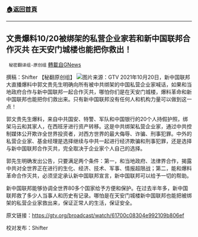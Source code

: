 ###  [:house:返回首頁](https://github.com/ourhimalayas/txt)
---


## 文贵爆料10/20被绑架的私营企业家若和新中国联邦合作灭共 在天安门城楼也能把你救出！
` 秘密翻译组-原创组` [轉載自GNews](https://gnews.org/zh-hans/1606356/)

撰稿：Shifter 【秘翻原创组】
![](https://assets.gnews.org/wp-content/uploads/2021/10/Screen-Shot-2021-10-20-at-11.05.33-AM.png)图片来源：GTV
2021年10月20日，新中国联邦大直播爆料中郭文贵先生明确向所有被中共绑架的中国私营企业家喊话，如果和当地政府合作与新中国联邦一起合作灭共，哪怕你们是在天安门城楼，爆料革命和新中国联邦也能把你们救出来。只有新中国联邦没有任何人和机构力量可以做到这一点！

郭文贵先生爆料，来自中共国安、特警、军队和中国银行的20个人持假护照，绑架马云和其家人，在西班牙进行资产转移。这是中共绑架私营企业家，通过中共控制媒体公开欺诈全世界投资者，对西方世界的最大侮辱、诈骗、刑事犯罪。中外的私营企业家、基金经理是选择继续与中共一起进行经济欺骗和刑事犯罪，还是选择与新中国联邦合作灭共，完全取决于企业家个人自己的选择。

郭先生明确发出公告，只要满足两个条件：第一，和当地政府、法律界合作，揭露中共对全世界正在进行的生化、经济、技术、军事、情报超限战；第二，能和爆料革命合作灭共，必须坚定承认新中国联邦宣言，新中国联邦可以给予一切的帮助。

新中国联邦能够协调全世界80多个国家给予方便和保护。在过去半年多，新中国联邦救了多少人当事人和历史有记录。哪怕是在天安门城楼新中国联邦也能把被绑架的私营企业家救出来，保证正常人的生活，保证安全。

原文链接：https://gtv.org/broadcast/watch/61700c08304e992109b806ef

校对发布：Shifter
